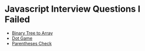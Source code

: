 # Javascript Interview Questions I Failed

- [Binary Tree to Array](src/binary-tree-to-array)
- [Dot Game](src/dot-game)
- [Parentheses Check](src/parentheses-check)
